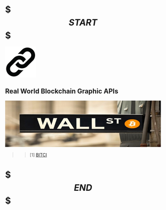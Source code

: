 # $$$START$$$


![alt text: link](./res/link.png "link")


## Real World Blockchain Graphic APIs

![alt text: deneme](./res/wallstreet-bitcoin.jpg "bitcoin wallstreet")



>> [1] [BITCI](https://www.bitci.com/ "Bitci API")


# $$$END$$$
